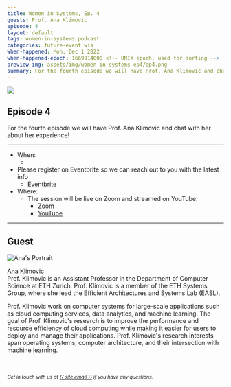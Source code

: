 ```yaml
---
title: Women in Systems, Ep. 4
guests: Prof. Ana Klimovic
episode: 4
layout: default
tags: women-in-systems podcast
categories: future-event wis
when-happened: Mon, Dec 1 2022
when-happened-epoch: 1669914000 <!-- UNIX epoch, used for sorting -->
preview-img: assets/img/women-in-systems-ep4/ep4.png
summary: For the fourth episode we will have Prof. Ana Klimovic and chat with her about her experience!
---
```


<img src="{{ 'assets/img/women-in-systems-ep4/ep4.png' | relative_url }}"/>

## Episode 4
For the fourth episode we will have Prof. Ana Klimovic and chat with her about her experience!


<!-- <div class="section-header">Submit your questions!</div>
<div class="section-content">
    <iframe class="loading-white-bg" src="https://app.sli.do/event/gvurjFQQGviwjztFyoXVbe/live/questions" height="100%" width="100%" style="min-height: 560px;"></iframe>
</div> -->

<hr>

* When:
  * <div style="font-weight: bold;" class="time-fmt-local" data-start="1669914000" data-duration="3600" data-show-timezone-link="true"></div>
* Please register on Eventbrite so we can reach out to you with the latest info
  * <a href="https://www.eventbrite.com/e/women-in-systems-ep-4-tickets-477569261517" target=_blank class="external-link">Eventbrite</a>
* Where:  
  * The session will be live on Zoom and streamed on YouTube.
    * <a href="https://ucsd.zoom.us/j/92058909296" target=_blank class="external-link">Zoom</a> 
    * <a href="https://youtu.be/xCoH8JlNkmM" target=_blank class="external-link">YouTube</a> 
<hr>


<!-- <div class="section-header">Submit your questions!</div>
<div class="section-content">
    <iframe class="loading-white-bg" src="https://app.sli.do/event/muvx8icUQr3w3kz6kNaEXA" height="100%" width="100%" style="min-height: 560px;"></iframe>
</div>
<br> -->

## Guest

<div class="bio">
<img class="headshot" src="https://anakli.inf.ethz.ch/static/media/anaklimovic_photo_800_890.bfc4b113.jpg" alt="Ana's Portrait"/>

<a target=_blank href="https://anakli.inf.ethz.ch/">Ana Klimovic</a><br>
Prof. Klimovic is an Assistant Professor in the Department of Computer Science at ETH Zurich. Prof. Klimovic is a member of the ETH Systems Group, where she lead the Efficient Architectures and Systems Lab (EASL).

Prof. Klimovic work on computer systems for large-scale applications such as cloud computing services, data analytics, and machine learning. The goal of Prof. Klimovic's research is to improve the performance and resource efficiency of cloud computing while making it easier for users to deploy and manage their applications. Prof. Klimovic's research interests span operating systems, computer architecture, and their intersection with machine learning.

</div><br>

<!-- <hr> -->
<br>
<div style="font-size: 0.8em;">
    <i>
    Get in touch with us at <a class="external-link" target='_blank' href="mailto:{{ site.email }}">{{ site.email }}</a> if you have any questions.
    </i>
</div>
<br>

